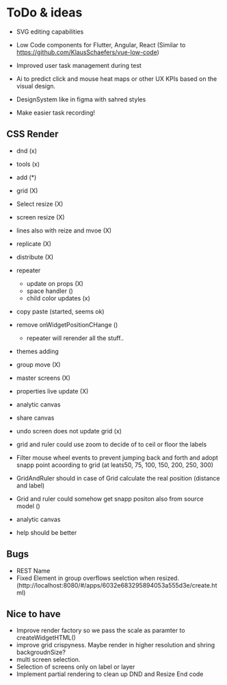 # ToDo & ideas


- SVG editing capabilities

- Low Code components for Flutter, Angular, React (Similar to https://github.com/KlausSchaefers/vue-low-code)

- Improved user task management during test

- Ai to predict click and mouse heat maps or other UX KPIs based on the visual design.

- DesignSystem like in figma with sahred styles

- Make easier task recording!

## CSS Render
 - dnd (x)
 - tools (x)
 - add (*)
 - grid (X)
 - Select resize (X)
 - screen resize (X)
 - lines also with reize and mvoe (X)
 - replicate (X)
 - distribute (X)
 - repeater
    - update on props (X)
    - space handler ()
    - child color updates (x)
 - copy paste (started, seems ok)
 - remove onWidgetPositionCHange ()
    - repeater will rerender all the stuff..
 - themes adding
 - group move (X)
 - master screens (X)
 - properties live update (X)
 - analytic canvas
 - share canvas

 - undo screen does not update grid (x)

- grid and ruler could use zoom to decide of to ceil or floor the labels
 - Filter mouse wheel events to prevent jumping back and forth and adopt snapp point acoording to grid (at leats50, 75, 100, 150, 200, 250, 300)
 - GridAndRuler should in case of Grid calculate the real position (distance and label)
- Grid and ruler could somehow get snapp positon also from source model ()
- analytic canvas
- help should be better

## Bugs
  - REST Name
  - Fixed Element in group overflows seelction when resized. (http://localhost:8080/#/apps/6032e683295894053a555d3e/create.html)


## Nice to have
  - Improve render factory so we pass the scale as paramter to createWidgetHTML()
  - improve grid crispyness. Maybe render in higher resolution and shring backgroudnSize?
  - multi screen selection.
  - Selection of screens only on label or layer
  - Implement partial rendering to clean up DND and Resize End code